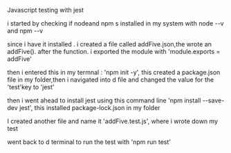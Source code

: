 Javascript testing with jest


i started by checking if nodeand npm s installed in my system with node --v and npm --v


since i have it installed . i created a file called addFive.json,the wrote an addFive(). after the function. i exported the module with 'module.exports = addFive'


then i entered this in my termnal :  'npm init -y', this created a package.json file in my folder,then i navigated into d file and changed the value for the 'test'key to 'jest'


then i went ahead to install jest using this command line 'npm install --save-dev jest', this installed package-lock.json in my folder


I created another file and name it 'addFive.test.js', where i wrote down my test 


went back to d terminal to run the test with 'npm run test'